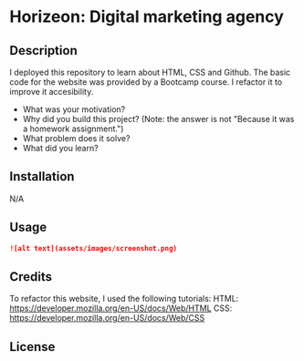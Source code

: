 # Horizeon: Digital marketing agency

## Description

I deployed this repository to learn about HTML, CSS and Github. The basic code for the website was provided by a Bootcamp course. I refactor it to improve it accesibility.

- What was your motivation?
- Why did you build this project? (Note: the answer is not "Because it was a homework assignment.")
- What problem does it solve?
- What did you learn?

## Installation

N/A

## Usage

```md
![alt text](assets/images/screenshot.png)
 ```

## Credits

To refactor this website, I used the following tutorials:
HTML: https://developer.mozilla.org/en-US/docs/Web/HTML
CSS: https://developer.mozilla.org/en-US/docs/Web/CSS

## License



